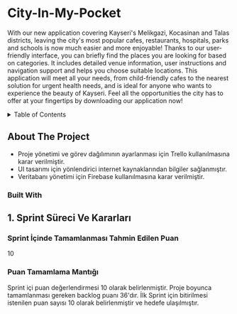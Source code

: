 # City-In-My-Pocket
With our new application covering Kayseri's Melikgazi, Kocasinan and Talas districts, leaving the city's most popular cafes, restaurants, hospitals, parks and schools is now much easier and more enjoyable! Thanks to our user-friendly interface, you can briefly find the places you are looking for based on categories. It includes detailed venue information, user instructions and navigation support and helps you choose suitable locations. This application will meet all your needs, from child-friendly cafes to the nearest solution for urgent health needs, and is ideal for anyone who wants to experience the beauty of Kayseri. Feel all the opportunities the city has to offer at your fingertips by downloading our application now!


<details>
  <summary>Table of Contents</summary>
  <ol>
    <li>
      <a href="#1-sprint-süreci-ve-kararları">1. Sprint Süreci Ve Kararları</a>
      <ul>
        <li><a href="#sprint-icinde-tamamlanmasi-tahmin-edilen-puan">Sprint İçinde Tamamlanması Tahmin Edilen Puan</a></li>
        <li><a href="#puan-tamamlama-mantigi">Puan Tamamlama Mantığı</a></li>
      </ul>
    </li>
    <li>
      <a href="#getting-started">Getting Started</a>
      <ul>
        <li><a href="#prerequisites">Prerequisites</a></li>
        <li><a href="#installation">Installation</a></li>
      </ul>
    </li>
    <li><a href="#usage">Usage</a></li>
    <li><a href="#roadmap">Roadmap</a></li>
    <li><a href="#contributing">Contributing</a></li>
    <li><a href="#license">License</a></li>
    <li><a href="#contact">Contact</a></li>
    <li><a href="#acknowledgments">Acknowledgments</a></li>
  </ol>
</details>

## About The Project

- Proje yönetimi ve görev dağılımının ayarlanması için Trello kullanılmasına karar verilmiştir.
- UI tasarımı için yönlendirici internet kaynaklarından bilgiler sağlanmıştır.
- Veritabanı yönetimi için Firebase kullanılmasına karar verilmiştir.

### Built With

## 1. Sprint Süreci Ve Kararları

### <a name="sprint-icinde-tamamlanmasi-tahmin-edilen-puan"></a>Sprint İçinde Tamamlanması Tahmin Edilen Puan

10

### <a name="puan-tamamlama-mantigi"></a>Puan Tamamlama Mantığı

Sprint içi puan değerlendirmesi 10 olarak belirlenmiştir. Proje boyunca tamamlanması gereken backlog puanı 36'dır. İlk Sprint için bitirilmesi istenilen puan sayısı 10 olarak belirlenmiştir ve hedefe ulaşılmıştır.
